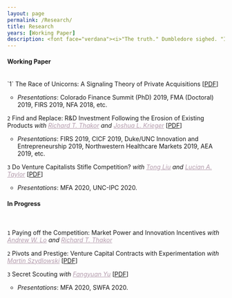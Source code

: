 ```yaml
---
layout: page
permalink: /Research/
title: Research
years: [Working Paper]
description: <font face="verdana"><i>"The truth." Dumbledore sighed. "It is a beautiful and terrible thing, and should therefore be treated with great caution."</i></font><div align="right"><font face="verdana">- J.K. Rowling, Harry Potter and the Sorcerer's Stone</font></div>
---
```


<h4 class="year">Working Paper</h4>
<br/>
`1` The Race of Unicorns: A Signaling Theory of Private Acquisitions [<a href="https://www.dropbox.com/s/emq4kp5x5weohiv/JMP_Unicorns.pdf?dl=0" target="_blank">PDF</a>]
<ul>
<li style="list-style-type:circle;font-size:14px"><em>Presentations</em>: Colorado Finance Summit (PhD) 2019, FMA (Doctoral) 2019, FIRS 2019, NFA 2018, etc.</li>
</ul>

`2` Find and Replace: R&D Investment Following the Erosion of Existing Products <i>with <a href="https://carlsonschool.umn.edu/faculty/richard-thakor" target="_blank" style="color:#B39BAC">Richard T. Thakor</a> and <a href="https://www.hbs.edu/faculty/Pages/profile.aspx?facId=951435" target="_blank" style="color:#B39BAC">Joshua L. Krieger</a></i> [<a href="https://www.dropbox.com/s/1od0b6wei8udn7j/WP_FindReplace.pdf?dl=0" target="_blank">PDF</a>]
<ul>
<li style="list-style-type:circle;font-size:14px"><em>Presentations</em>: FIRS 2019, CICF 2019, Duke/UNC Innovation and Entrepreneurship 2019, Northwestern Healthcare Markets 2019, AEA 2019, etc.</li>
</ul>

`3` Do Venture Capitalists Stifle Competition? <i>with <a href="https://fnce.wharton.upenn.edu/profile/tongl/#awards" target="_blank" style="color:#B39BAC">Tong Liu</a> and <a href="http://finance-faculty.wharton.upenn.edu/luket/" target="_blank" style="color:#B39BAC">Lucian A. Taylor</a></i> [<a href="https://papers.ssrn.com/sol3/papers.cfm?abstract_id=3479439" target="_blank">PDF</a>]
<ul>
<li style="list-style-type:circle;font-size:14px"><em>Presentations</em>: MFA 2020, UNC-IPC 2020.</li>
</ul>

<h4 class="year">In Progress</h4>
<br/>

`1`  ​Paying off the Competition: Market Power and Innovation Incentives <i>with <a href="https://alo.mit.edu/" target="_blank" style="color:#B39BAC">Andrew W. Lo</a> and <a href="https://carlsonschool.umn.edu/faculty/richard-thakor" target="_blank" style="color:#B39BAC">Richard T. Thakor</a></i>

`2`  ​Pivots and Prestige: Venture Capital Contracts with Experimentation <i>with <a href="https://carlsonschool.umn.edu/faculty/martin-szydlowski" target="_blank" style="color:#B39BAC">Martin Szydlowski</a></i> [<a href="https://papers.ssrn.com/sol3/papers.cfm?abstract_id=3481301" target="_blank">PDF</a>]

`3`  ​Secret Scouting <i>with <a href="https://carlsonschool.umn.edu/faculty/fangyuan-yu" target="_blank" style="color:#B39BAC">Fangyuan Yu</a></i> [<a href="https://papers.ssrn.com/sol3/papers.cfm?abstract_id=3449798" target="_blank">PDF</a>]
<ul>
<li style="list-style-type:circle;font-size:14px"><em>Presentations</em>: MFA 2020, SWFA 2020.</li>
</ul>

<!--<h4 class="year">Academic Memos</h4>
<br/>
`Literature` <a href="https://www.dropbox.com/s/610qun4lz8liytv/Notes_oldIPO.pdf?dl=0" target="_blank" style="color:#000000">IPO Underpricing</a>-->
 